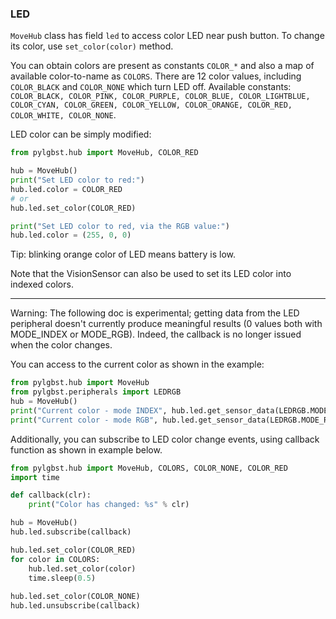 ### LED

`MoveHub` class has field `led` to access color LED near push button. To change its color, use `set_color(color)` method. 

You can obtain colors are present as constants `COLOR_*` and also a map of available color-to-name as `COLORS`. There are 12 color values, including `COLOR_BLACK` and `COLOR_NONE` which turn LED off.
Available constants: `COLOR_BLACK, COLOR_PINK, COLOR_PURPLE, COLOR_BLUE, COLOR_LIGHTBLUE,
COLOR_CYAN, COLOR_GREEN, COLOR_YELLOW, COLOR_ORANGE, COLOR_RED, COLOR_WHITE, COLOR_NONE`.


LED color can be simply modified:
```python
from pylgbst.hub import MoveHub, COLOR_RED

hub = MoveHub()
print("Set LED color to red:")
hub.led.color = COLOR_RED
# or
hub.led.set_color(COLOR_RED)

print("Set LED color to red, via the RGB value:")
hub.led.color = (255, 0, 0)
```

Tip: blinking orange color of LED means battery is low.

Note that the VisionSensor can also be used to set its LED color into indexed
 colors.

---

Warning: The following doc is experimental; getting data from the LED peripheral
doesn't currently produce meaningful results (0 values both with MODE_INDEX or
 MODE_RGB). Indeed, the callback is no longer issued when the color changes.

You can access to the current color as shown in the example:

```python
from pylgbst.hub import MoveHub
from pylgbst.peripherals import LEDRGB
hub = MoveHub()
print("Current color - mode INDEX", hub.led.get_sensor_data(LEDRGB.MODE_INDEX))
print("Current color - mode RGB", hub.led.get_sensor_data(LEDRGB.MODE_RGB))
```

Additionally, you can subscribe to LED color change events, using callback function
as shown in example below.

```python
from pylgbst.hub import MoveHub, COLORS, COLOR_NONE, COLOR_RED
import time

def callback(clr):
    print("Color has changed: %s" % clr)

hub = MoveHub()
hub.led.subscribe(callback)

hub.led.set_color(COLOR_RED)
for color in COLORS:
    hub.led.set_color(color)
    time.sleep(0.5)
    
hub.led.set_color(COLOR_NONE)
hub.led.unsubscribe(callback)
```
